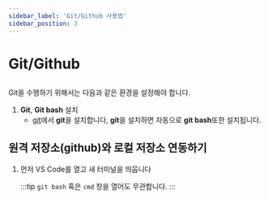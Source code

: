 ```yaml
---
sidebar_label: 'Git/Github 사용법'
sidebar_position: 3
---
```


# Git/Github 

## 
Git을 수행하기 위해서는 다음과 같은 환경을 설정해야 합니다.
1. **Git**, **Git bash** 설치
    - [git](https://git-scm.com/)에서 **git**을 설치합니다, **git**을 설치하면 자동으로 **git bash**또한 설치됩니다.

## 원격 저장소(github)와 로컬 저장소 연동하기
1. 먼저 VS Code를 열고 새 터미널을 띄웁니다

    :::tip
    `git bash` 혹은 `cmd` 창을 열어도 무관합니다.
    :::
